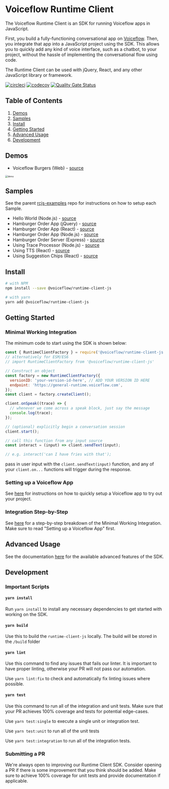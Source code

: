 # Voiceflow Runtime Client

The Voiceflow Runtime Client is an SDK for running Voiceflow apps in JavaScript.

First, you build a fully-functioning conversational app on [Voiceflow](https://creator.voiceflow.com). Then, you integrate that app into a JavaScript project using the SDK. This allows you to quickly add any kind of voice interface, such as a chatbot, to your project, without the hassle of implementing the conversational flow using code.

The Runtime Client can be used with jQuery, React, and any other JavaScript library or framework.

[![circleci](https://circleci.com/gh/voiceflow/runtime-client-js/tree/master.svg?style=shield&circle-token=a4447ba98e39b43cc47fd6da870ca68ff0ca5db0)](https://circleci.com/gh/voiceflow/runtime-client-js/tree/master)
[![codecov](https://codecov.io/gh/voiceflow/runtime-client-js/branch/master/graph/badge.svg?token=RYypRxePDX)](https://codecov.io/gh/voiceflow/runtime-client-js)
[![Quality Gate Status](https://sonarcloud.io/api/project_badges/measure?project=voiceflow_runtime-client-js&metric=alert_status&token=088b80f6baf3c958b609f31f64b65289bd4586dc)](https://sonarcloud.io/dashboard?id=voiceflow_runtime-client-js)

## Table of Contents

1. [Demos](#demos)
2. [Samples](#samples)
3. [Install](#install)
4. [Getting Started](#getting-started)
5. [Advanced Usage](#advanced-usage)
6. [Development](#api-reference)

## Demos

- Voiceflow Burgers (Web) - [source](https://voiceflow-burger.webflow.io/)

<img src="https://user-images.githubusercontent.com/5643574/106966841-17b9ee00-6714-11eb-868a-26751b7d560e.png" alt="demo" style="zoom:50%;" />

## Samples

See the parent [rcjs-examples](https://github.com/voiceflow/rcjs-examples) repo for instructions on how to setup each Sample.

- Hello World (Node.js) - [source](https://github.com/voiceflow/rcjs-examples/tree/master/hello-world)
- Hamburger Order App (jQuery) - [source](https://github.com/voiceflow/rcjs-examples/tree/master/hamburger-order-jQuery)
- Hamburger Order App (React) - [source](https://github.com/voiceflow/rcjs-examples/tree/master/hamburger-order-react)
- Hamburger Order App (Node.js) - [source](https://github.com/voiceflow/rcjs-examples/tree/master/hamburger-order)
- Hamburger Order Server (Express) - [source](https://github.com/voiceflow/rcjs-examples/tree/master/server)
- Using Trace Processor (Node.js) - [source](https://github.com/voiceflow/rcjs-examples/tree/master/trace-processor)
- Using TTS (React) - [source](https://github.com/voiceflow/rcjs-examples/tree/master/text-to-speech)
- Using Suggestion Chips (React) - [source](https://github.com/voiceflow/rcjs-examples/tree/master/suggestion-chips)

## Install

```bash
# with NPM
npm install --save @voiceflow/runtime-client-js

# with yarn
yarn add @voiceflow/runtime-client-js
```

## Getting Started

### Minimal Working Integration

The minimum code to start using the SDK is shown below:

```js
const { RuntimeClientFactory } = require('@voiceflow/runtime-client-js');
// alternatively for ESM/ES6
// import RuntimeClientFactory from '@voiceflow/runtime-client-js'

// Construct an object
const factory = new RuntimeClientFactory({
  versionID: 'your-version-id-here', // ADD YOUR VERSION ID HERE
  endpoint: 'https://general-runtime.voiceflow.com',
});
const client = factory.createClient();

client.onSpeak((trace) => {
  // whenever we come across a speak block, just say the message
  console.log(trace);
});

// (optional) explicitly begin a conversation session
client.start();

// call this function from any input source
const interact = (input) => client.sendText(input);

// e.g. interact('can I have fries with that');
```

pass in user input with the `client.sendText(input)` function, and any of your `client.on...` functions will trigger during the response.

### Setting up a Voiceflow App

See [here](docs/setting-up-vf-app.md) for instructions on how to quickly setup a Voiceflow app to try out your project.

### Integration Step-by-Step

See [here](docs/step-by-step.md) for a step-by-step breakdown of the Minimal Working Integration. Make sure to read "Setting up a Voiceflow App" first.

## Advanced Usage

See the documentation [here](docs/advanced-usage.md) for the available advanced features of the SDK.

## Development

### Important Scripts

#### `yarn install`

Run `yarn install` to install any necessary dependencies to get started with working on the SDK.

#### `yarn build`

Use this to build the `runtime-client-js` locally. The build will be stored in the `/build` folder

#### `yarn lint`

Use this command to find any issues that fails our linter. It is important to have proper linting, otherwise your PR will not pass our automation.

Use `yarn lint:fix` to check and automatically fix linting issues where possible.

#### `yarn test`

Use this command to run all of the integration and unit tests. Make sure that your PR achieves 100% coverage and tests for potential edge-cases.

Use `yarn test:single` to execute a single unit or integration test.

Use `yarn test:unit` to run all of the unit tests

Use `yarn test:integration` to run all of the integration tests.

### Submitting a PR

We're always open to improving our Runtime Client SDK. Consider opening a PR if there is some improvement that you think should be added. Make sure to achieve 100% coverage for unit tests and provide documentation if applicable.
